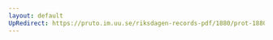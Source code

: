 ```yaml
---
layout: default
UpRedirect: https://pruto.im.uu.se/riksdagen-records-pdf/1880/prot-1880--ak--003/prot-1880--ak--003_015.pdf
---
```

